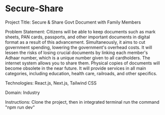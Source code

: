 # Secure-Share
Project Title:
Secure & Share Govt Document with Family
Members


Problem Statement:
Citizens will be able to keep documents such as mark sheets, PAN cards,
passports, and other important documents in digital format as a result of this
advancement. Simultaneously, it aims to cut government spending, lowering the
government's overhead costs. It will lessen the risks of losing crucial documents by
linking each member's Adhaar number, which is a unique number given to all
cardholders. The internet system allows you to share them. Physical copies of
documents will become obsolete in the near future. It will provide services in all
main categories, including education, health care, railroads, and other specifics.

Technologies: React.js, Next.js, Tailwind CSS

Domain: Industry

Instructions: Clone the project, then in integrated terminal run the command "npm run dev"


